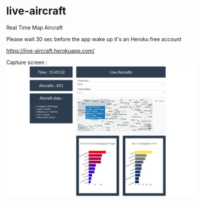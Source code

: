 # live-aircraft
Real Time Map Aircraft

Please wait 30 sec before the app wake up it's an Heroku free account

https://live-aircraft.herokuapp.com/

Capture screen : 
![capture.jpg](capture.jpg)
